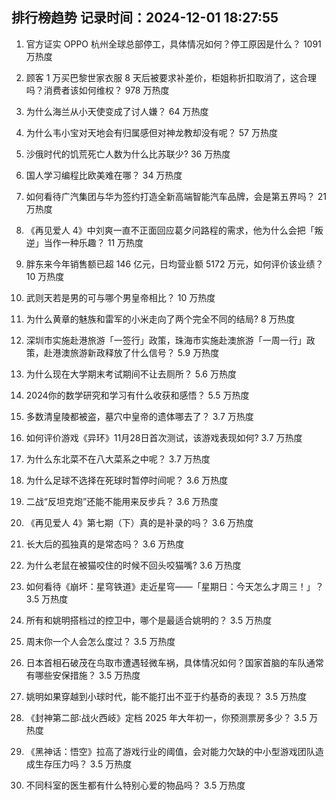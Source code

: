 
## 排行榜趋势 记录时间：2024-12-01 18:27:55
  
  1. 官方证实 OPPO 杭州全球总部停工，具体情况如何？停工原因是什么？ 1091 万热度
    
  2. 顾客 1 万买巴黎世家衣服 8 天后被要求补差价，柜姐称折扣取消了，这合理吗？消费者该如何维权？ 978 万热度
    
  3. 为什么海兰从小天使变成了讨人嫌？ 64 万热度
    
  4. 为什么韦小宝对天地会有归属感但对神龙教却没有呢？ 57 万热度
    
  5. 沙俄时代的饥荒死亡人数为什么比苏联少? 36 万热度
    
  6. 国人学习编程比欧美难在哪？ 34 万热度
    
  7. 如何看待广汽集团与华为签约打造全新高端智能汽车品牌，会是第五界吗？ 21 万热度
    
  8. 《再见爱人 4》中刘爽一直不正面回应葛夕问路程的需求，他为什么会把「叛逆」当作一种乐趣？ 11 万热度
    
  9. 胖东来今年销售额已超 146 亿元，日均营业额 5172 万元，如何评价该业绩？ 10 万热度
    
  10. 武则天若是男的可与哪个男皇帝相比？ 10 万热度
    
  11. 为什么黄章的魅族和雷军的小米走向了两个完全不同的结局? 8 万热度
    
  12. 深圳市实施赴港旅游「一签行」政策，珠海市实施赴澳旅游「一周一行」政策，赴港澳旅游新政释放了什么信号？ 5.9 万热度
    
  13. 为什么现在大学期末考试期间不让去厕所？ 5.6 万热度
    
  14. 2024你的数学研究和学习有什么收获和感悟？ 5.5 万热度
    
  15. 多数清皇陵都被盗，墓穴中皇帝的遗体哪去了？ 3.7 万热度
    
  16. 如何评价游戏《异环》11月28日首次测试，该游戏表现如何? 3.7 万热度
    
  17. 为什么东北菜不在八大菜系之中呢？ 3.7 万热度
    
  18. 为什么足球不选择在死球时暂停时间呢？ 3.6 万热度
    
  19. 二战“反坦克炮”还能不能用来反步兵？ 3.6 万热度
    
  20. 《再见爱人 4》第七期（下）真的是补录的吗？ 3.6 万热度
    
  21. 长大后的孤独真的是常态吗？ 3.6 万热度
    
  22. 为什么老鼠在被猫咬住的时候不回头咬猫嘴? 3.6 万热度
    
  23. 如何看待《崩坏：星穹铁道》走近星穹——「星期日：今天怎么才周三！」？ 3.5 万热度
    
  24. 所有和姚明搭档过的控卫中，哪个是最适合姚明的？ 3.5 万热度
    
  25. 周末你一个人会怎么度过？ 3.5 万热度
    
  26. 日本首相石破茂在鸟取市遭遇轻微车祸，具体情况如何？国家首脑的车队通常有哪些安保措施？ 3.5 万热度
    
  27. 姚明如果穿越到小球时代，能不能打出不亚于约基奇的表现？ 3.5 万热度
    
  28. 《封神第二部∶战火西岐》定档 2025 年大年初一，你预测票房多少？ 3.5 万热度
    
  29. 《黑神话：悟空》拉高了游戏行业的阈值，会对能力欠缺的中小型游戏团队造成生存压力吗？ 3.5 万热度
    
  30. 不同科室的医生都有什么特别心爱的物品吗？ 3.5 万热度
    